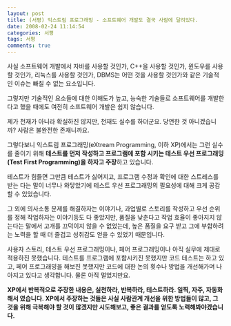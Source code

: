 ```yaml
---
layout: post
title: (서평) 익스트림 프로그래밍 - 소프트웨어 개발도 결국 사람에 달려있다.
date: 2008-02-24 11:14:54
categories: 서평
tags: 서평
comments: true
---
```


사실 소프트웨어 개발에서 자바를 사용할 것인가, C++을 사용할 것인가, 윈도우를 사용할 것인가, 리눅스를 사용할 것인가, DBMS는 어떤 것을 사용할 것인가와 같은 기술적인 이슈는 빠질 수 없는 요소입니다.

그렇지만 기술적인 요소들에 대한 이해도가 높고, 능숙한 기술들로 소프트웨어를 개발한다고 했을 때에도 여전히 소프트웨어 개발은 쉽지 않습니다.

제가 천재가 아니라 확실하진 않지만, 천재도 실수를 하더군요. 당연한 것 아니겠습니까? 사람은 불완전한 존재니까요.

그렇다보니 익스트림 프로그래밍(eXtream Programming, 이하 XP)에서는 그런 실수를 줄이기 위해 **테스트를 먼저 작성하고 프로그램에 포함 시키는 테스트 우선 프로그래밍(Test First Programming)을 하자고 주장**하고 있습니다.

테스트가 힘들면 그만큼 테스트가 싫어지고, 프로그램 수정과 확인에 대한 스트레스를 받는 다는 말이 너무나 와닿았기에 테스트 우선 프로그래밍의 필요성에 대해 크게 공감할 수 있었습니다.

그 외에 의사소통 문제를 해결하자는 이야기나, 과업별로 스토리를 작성하고 우선 순위를 정해 작업하자는 이야기등도 다 좋았지만, 품질을 낮춘다고 작업 효율이 좋아지지 않는다는 말에서 고개를 끄덕이지 않을 수 없었는데, 높은 품질을 요구 받고 그에 부합하려는 노력을 할 때 더 즐겁고 성취감도 얻을 수 있었기 때문입니다.

사용자 스토리, 테스트 우선 프로그래밍이나, 페어 프로그래밍이나 아직 실무에 제대로 적용하진 못했습니다. 테스트를 프로그램에 포함시키진 못했지만 코드 테스트는 하고 있고, 페어 프로그래밍을 해보진 못했지만 코드에 대한 논의 횟수나 방법을 개선해가며 나아지고 있다고 생각합니다. 물론 아직 멀었지만요.

**XP에서 반복적으로 주장한 내용은, 실천하라, 반복하라, 테스트하라. 일찍, 자주, 자동화해서 였습니다. XP에서 주장하는 것들은 사실 사람관계 개선을 위한 방법들이 많고, 그 것을 위해 극복해야 할 것이 많겠지만 시도해보고, 좋은 결과를 얻도록 노력해봐야겠습니다.**